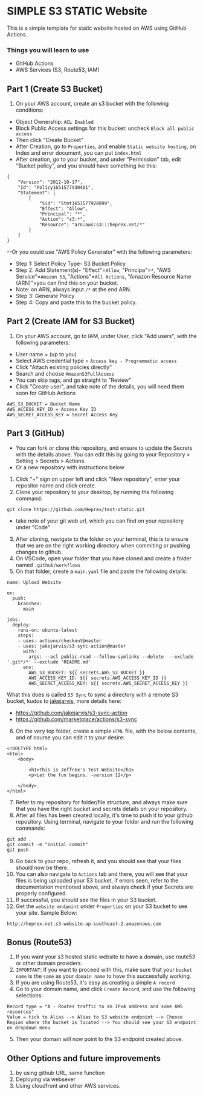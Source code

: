 # SIMPLE S3 STATIC Website

This is a simple template for static website hosted on AWS using GitHub Actions.

### Things you will learn to use
- GitHub Actions
- AWS Services (S3, Route53, IAM)

## Part 1 (Create S3 Bucket)
1. On your AWS account, create an s3 bucket with the following conditions:
- Object Ownership: `ACL Enabled`
- Block Public Access settings for this bucket: uncheck `Block all public access`
- Then click "Create Bucket"
- After Creation, go to `Properties`, and enable `Static website hosting`, on Index and error document, you can put `index.html`
- After creation, go to your bucket, and under "Permission" tab, edit "Bucket policy", and you should have something ike this:
```
{
    "Version": "2012-10-17",
    "Id": "Policy1651577930481",
    "Statement": [
        {
            "Sid": "Stmt1651577928899",
            "Effect": "Allow",
            "Principal": "*",
            "Action": "s3:*",
            "Resource": "arn:aws:s3:::heprex.net/*"
        }
    ]
}
```
--Or you could use "AWS Policy Generator" with the following parameters:
- Step 1: Select Policy Type-  S3 Bucket Policy
- Step 2: Add Statement(s)- "Effect"=`Allow`, "Principa"=`*`, "AWS Service"=`Amazon S3`, "Actions"=`All Actions`, "Amazon Resource Name (ARN)"=you can find this on your bucket.
- Note: on ARN, always input `/*` at the end ARN.
- Step 3: Generate Policy
- Step 4: Copy and paste this to the bucket policy.


## Part 2 (Create IAM for S3 Bucket)
1. On your AWS account, go to IAM, under User, click "Add users", with the following parameters:
- User name = (up to you)
- Select AWS credential type = `Access key - Programmatic access`
- Click "Attach existing policies directly"
- Search and choose `AmazonS3FullAccess`
- You can skip tags, and go straight to "Review"
- Click "Create user", and take note of the details, you will need them soon for GitHub Actions
```
AWS_S3_BUCKET = Bucket Name
AWS_ACCESS_KEY_ID = Access Key ID
AWS_SECRET_ACCESS_KEY = Secret Access Key
```

## Part 3 (GitHub)
- You can fork or clone this repository, and ensure to update the Secrets with the details above. You can edit this by going to your Repository > Setting > Secrets > Actions.
- Or a new repository with instructions below
1. Click "+" sign on upper left and click "New repository", enter your repositor name and click create.
2. Clone your repository to your desktop, by running the following command:
```
git clone https://github.com/Heprex/test-static.git
```
- take note of your git web url, which you can find on your repository under "Code"
3. After cloning, navigate to the folder on your terminal, this is to ensure that we are on the right working directory when commiting or pushing changes to github.
4. On VSCode, open your folder that you have cloned and create a folder named `.github/workflows`
5. On that folder, create a `main.yaml` file and paste the following details:
```
name: Upload Website

on:
  push:
    branches:
    - main

jobs:
  deploy:
    runs-on: ubuntu-latest
    steps:
    - uses: actions/checkout@master
    - uses: jakejarvis/s3-sync-action@master
      with:
        args: --acl public-read --follow-symlinks --delete  --exclude '.git*/*' --exclude 'README.md'
      env:
        AWS_S3_BUCKET: ${{ secrets.AWS_S3_BUCKET }}
        AWS_ACCESS_KEY_ID: ${{ secrets.AWS_ACCESS_KEY_ID }}
        AWS_SECRET_ACCESS_KEY: ${{ secrets.AWS_SECRET_ACCESS_KEY }}
```
What this does is called `S3 Sync` to sync a directory with a remote S3 bucket, kudos to [jakejarvis](https://wweb.dev/blog/how-to-create-static-website-npm-scripts), more details here:
- https://github.com/jakejarvis/s3-sync-action
- https://github.com/marketplace/actions/s3-sync

6. On the very top folder, create a simple `HTML` file, with the below contents, and of course you can edit it to your desire:
```
<!DOCTYPE html>
<html>
    <body>

        <h1>This is Jeffrex's Test Website</h1>
        <p>Let the fun begins. -version 12</p>

    </body>
</html>
```
7. Refer to my repository for folder/file structure, and always make sure that you have the right bucket and secrets details on your repository.
8. After all files has been created locally, it's time to push it to your github repository. Using terminal, navigate to your folder and run the following commands:
```
git add . 
git commit -m "initial commit"
git push
```
9. Go back to your repo, refresh it, and you should see that your files should now be there.
10. You can also navigate to `Actions` tab and there, you will see that your files is being uploaded your S3 bucket, if errors seen, refer to the documentation mentioned above, and always check if your Secrets are properly configured.
11. If successful, you should see the files in your S3 bucket.
12. Get the `website endpoint` under `Properties` on your S3 bucket to see your site. Sample Below:
```
http://heprex.net.s3-website-ap-southeast-2.amazonaws.com
```

## Bonus (Route53)
1. If you want your s3 hosted static website to have a domain, use route53 or other domain providers.
2. `IMPORTANT`: If you want to proceed with this, make sure that your `bucket name` is the `same` as your `domain name` to have this successfully working.
3. If you are using Route53, it's easy as creating a simple `A record`
4. Go to your domain name, and click `Create Record`, and use the following selections:
```
Record type = "A - Routes traffic to an IPv4 address and some AWS resources"
Value = tick to Alias --> Alias to S3 website endpoint --> Choose Region where the bucket is located --> You should see your S3 endpoint on dropdown menu
```
5. Then your domain will now point to the S3 endpoint created above.

## Other Options and future improvements 
1. by using github URL, same function
2. Deploying via websever
3. Using cloudfront and other AWS services.
